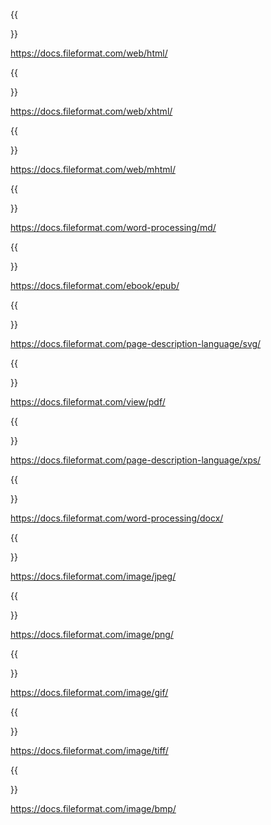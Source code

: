 ﻿---
translation: true
deploy: false
---

{{<section HTML>}}

https://docs.fileformat.com/web/html/


{{<section XHTML>}}

https://docs.fileformat.com/web/xhtml/


{{<section MHTML>}}

https://docs.fileformat.com/web/mhtml/


{{<section MD>}}

https://docs.fileformat.com/word-processing/md/


{{<section EPUB>}}

https://docs.fileformat.com/ebook/epub/


{{<section SVG>}}

https://docs.fileformat.com/page-description-language/svg/


{{<section PDF>}}

https://docs.fileformat.com/view/pdf/


{{<section XPS>}}

https://docs.fileformat.com/page-description-language/xps/


{{<section DOCX>}}

https://docs.fileformat.com/word-processing/docx/


{{<section JPEG>}}

https://docs.fileformat.com/image/jpeg/


{{<section PNG>}}

https://docs.fileformat.com/image/png/


{{<section GIF>}}

https://docs.fileformat.com/image/gif/


{{<section TIFF>}}

https://docs.fileformat.com/image/tiff/


{{<section BMP>}}

https://docs.fileformat.com/image/bmp/